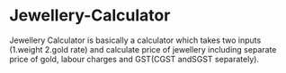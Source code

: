# Jewellery-Calculator
Jewellery Calculator is basically a calculator which takes two inputs (1.weight 2.gold rate) and calculate price of jewellery including separate price of gold, labour charges and GST(CGST andSGST separately).
